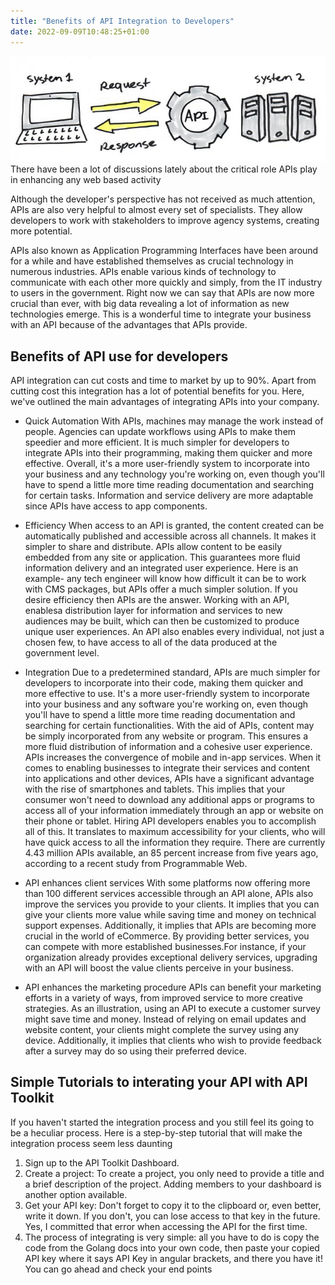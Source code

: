 ```yaml
---
title: "Benefits of API Integration to Developers"
date: 2022-09-09T10:48:25+01:00
---
```

![benefit-of-api](api-example.jpg)
There have been a lot of discussions lately about the critical role APIs play in enhancing any web based activity

Although the developer's perspective has not received as much attention, APIs are also very helpful to almost every set of specialists. They allow developers to work with stakeholders to improve agency systems, creating more potential.

APIs also known as Application Programming Interfaces have been around for a while and have established themselves as crucial technology in numerous industries. APIs enable various kinds of technology to communicate with each other more quickly and simply, from the IT industry to users in the government. Right now we can say that APIs are now more crucial than ever, with big data revealing a lot of information as new technologies emerge. This is a wonderful time to integrate your business with an API because of the advantages that APIs provide.

## Benefits of API use for developers 
API integration can cut costs and time to market by up to 90%. Apart from cutting cost this integration has a lot of potential benefits for you. Here, we've outlined the main advantages of integrating APIs into your company.
- Quick Automation
  With APIs, machines may manage the work instead of    people. Agencies can update workflows using APIs to make them speedier and more efficient. It is much simpler for developers to integrate APIs into their programming, making them quicker and more effective. Overall, it's a more user-friendly system to incorporate into your business and any technology you're working on, even though you'll have to spend a little more time reading documentation and searching for certain tasks. Information and service delivery are more adaptable since APIs have access to app components. 

- Efficiency
  When access to an API is granted, the content created can be automatically published and accessible across all channels. It makes it simpler to share and distribute. APIs allow content to be easily embedded from any site or application. This guarantees more fluid information delivery and an integrated user experience. Here is an example- any tech engineer will know how difficult it can be to work with CMS packages, but APIs offer a much simpler solution. If you desire efficiency then APIs are the answer. Working with an API, enablesa distribution layer for information and services to new audiences may be built, which can then be customized to produce unique user experiences. An API also enables every individual, not just a chosen few, to have access to all of the data produced at the government level.

- Integration
  Due to a predetermined standard, APIs are much simpler for developers to incorporate into their code, making them quicker and more effective to use. It's a more user-friendly system to incorporate into your business and any software you're working on, even though you'll have to spend a little more time reading documentation and searching for certain functionalities. With the aid of APIs, content may be simply incorporated from any website or program. This ensures a more fluid distribution of information and a cohesive user experience. APIs increases the convergence of mobile and in-app services. When it comes to enabling businesses to integrate their services and content into applications and other devices, APIs have a significant advantage with the rise of smartphones and tablets. This implies that your consumer won't need to download any additional apps or programs to access all of your information immediately through an app or website on their phone or tablet. Hiring API developers enables you to accomplish all of this. It translates to maximum accessibility for your clients, who will have quick access to all the information they require. There are currently 4.43 million APIs available, an 85 percent increase from five years ago, according to a recent study from Programmable Web.

- API enhances client services
  With some platforms now offering more than 100 different services accessible through an API alone, APIs also improve the services you provide to your clients. It implies that you can give your clients more value while saving time and money on technical support expenses. Additionally, it implies that APIs are becoming more crucial in the world of eCommerce. By providing better services, you can compete with more established businesses.For instance, if your organization already provides exceptional delivery services, upgrading with an API will boost the value clients perceive in your business.

- API enhances the marketing procedure
  APIs can benefit your marketing efforts in a variety of ways, from improved service to more creative strategies. As an illustration, using an API to execute a customer survey might save time and money. Instead of relying on email updates and website content, your clients might complete the survey using any device.
  Additionally, it implies that clients who wish to provide feedback after a survey may do so using their preferred device.

## Simple Tutorials to interating your API with API Toolkit
If you haven't started the integration process and you still feel its going to be a heculiar process. Here is a step-by-step tutorial that will make the integration process seem less daunting 
1. Sign up to the API Toolkit Dashboard. 
2. Create a project: To create a project, you only need to provide a title and a brief description of the project. Adding members to your dashboard is another option available. 
3. Get your API key: Don't forget to copy it to the clipboard or, even better, write it down. If you don't, you can lose access to that key in the future. Yes, I committed that error when accessing the API for the first time. 
4. The process of integrating is very simple: all you have to do is copy the code from the Golang docs into your own code, then paste your copied API key where it says API Key in angular brackets, and there you have it! You can go ahead and check your end points